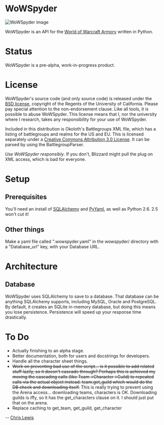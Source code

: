 WoWSpyder
==================
![WoWSpyder image](http://www.planetwarcraft.com/wow/worldinfo/monster/spider.jpg)

WoWSpyder is an API for the [World of Warcraft Armory](http://www.wowarmory.com) written in Python.

Status
======

WoWSpyder is a pre-alpha, work-in-progress product.

License
=======

WoWSpyder's source code (and only source code) is released under the [BSD license](http://creativecommons.org/licenses/BSD/), copyright of the Regents of the University of California. Please pay special attention to the non-endorsement clause. Like all tools, it is possible to abuse WoWSpyder. This license means that I, nor the university where I research, takes any responsibility for your use of WoWSpyder.

Included in this distribution is Okoloth's Battlegroups XML file, which has a listing of battlegroups and realms for the US and EU. This is licensed separately under a [Creative Commons Attribution 3.0 License](http://creativecommons.org/licenses/by/3.0/). It can be parsed by using the BattlegroupParser.

*Use WoWSpyder responsibly*. If you don't, Blizzard might pull the plug on XML access, which is bad for everyone.

Setup
=====

Prerequisites
-------------
You'll need an install of [SQLAlchemy](http://www.sqlalchemy.org/) and [PyYaml](http://pyyaml.org/wiki/PyYAML), as well as Python 2.6. 2.5 won't cut it!

Other things
------------
Make a yaml file called ".wowspyder.yaml" in the wowspyder/ directory with
a "Database_url" key, with your Database URL.

Architecture
============

Database
--------

WoWSpyder uses SQLAlchemy to save to a database. That database can be anything SQLAlchemy supports, including MySQL, Oracle and PostgreSQL. By default, it creates an SQLite in-memory database, but doing this means you lose persistence. Persistence will speed up your response time drastically. 


To Do
=====
* Actually finishing to an alpha stage.
* Better documentation, both for users and docstrings for developers.
* Handle all the character sheet things.
* <strike>Work on preventing bad use of the script... is it possible to add related stuff lazily, so it doesn't cascade through? Perhaps this is achieved my moving the cascading calls (like Team->Character->Guild) to repeated calls via the actual object instead. team.get_guild which would do the DB check and downloading itself.</strike> This is really trying to prevent using the Arena access... downloading teams, characters is OK. Downloading guilds is iffy, so it has the get\_characters clause on it. I should just put that on the arena.
* Replace caching to get_team, get_guild, get_character

--
[Chris Lewis](http://chris.to)